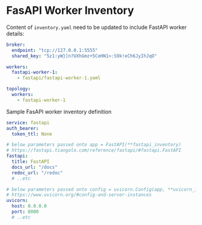 # FasAPI Worker Inventory

Content of `inventory.yaml` need to be updated to include FastAPI worker details:

``` yaml title="inventory.yaml"
broker: 
  endpoint: "tcp://127.0.0.1:5555" 
  shared_key: "5z1:yW}]n?UXhGmz+5CeHN1>:S9k!eCh6JyIhJqO"

workers:
  fastapi-worker-1: 
    - fastapi/fastapi-worker-1.yaml

topology: 
  workers: 
    - fastapi-worker-1
```

Sample FasAPI worker inventory definition

``` yaml title="fastapi/fastapi-worker-1.yaml"
service: fastapi
auth_bearer:
  token_ttl: None

# below parameters passed onto app = FastAPI(**fastapi_inventory) 
# https://fastapi.tiangolo.com/reference/fastapi/#fastapi.FastAPI
fastapi:
  title: FastAPI
  docs_url: "/docs"
  redoc_url: "/redoc"
  # ..etc

# below parameters passed onto config = uvicorn.Config(app, **uvicorn_inventory)
# https://www.uvicorn.org/#config-and-server-instances
uvicorn:
  host: 0.0.0.0
  port: 8000
  # ..etc
```